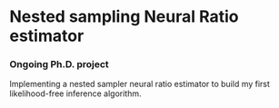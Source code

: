 # Nested sampling Neural Ratio estimator

### Ongoing Ph.D. project

Implementing a nested sampler neural ratio estimator to build my first likelihood-free inference algorithm.

